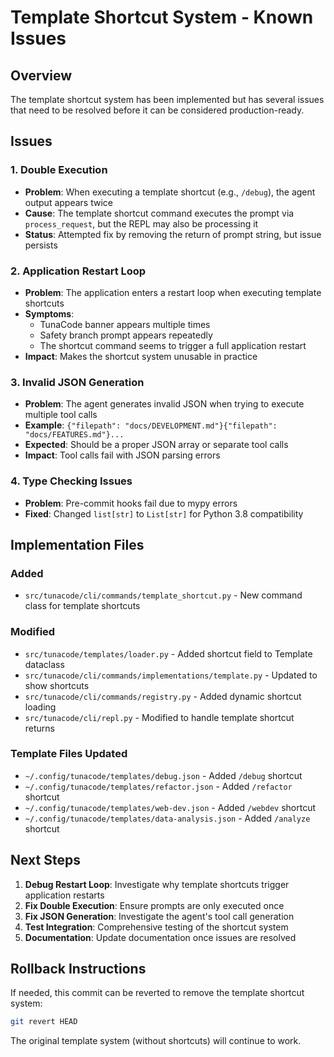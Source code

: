 # Template Shortcut System - Known Issues

## Overview
The template shortcut system has been implemented but has several issues that need to be resolved before it can be considered production-ready.

## Issues

### 1. Double Execution
- **Problem**: When executing a template shortcut (e.g., `/debug`), the agent output appears twice
- **Cause**: The template shortcut command executes the prompt via `process_request`, but the REPL may also be processing it
- **Status**: Attempted fix by removing the return of prompt string, but issue persists

### 2. Application Restart Loop
- **Problem**: The application enters a restart loop when executing template shortcuts
- **Symptoms**: 
  - TunaCode banner appears multiple times
  - Safety branch prompt appears repeatedly
  - The shortcut command seems to trigger a full application restart
- **Impact**: Makes the shortcut system unusable in practice

### 3. Invalid JSON Generation
- **Problem**: The agent generates invalid JSON when trying to execute multiple tool calls
- **Example**: `{"filepath": "docs/DEVELOPMENT.md"}{"filepath": "docs/FEATURES.md"}...`
- **Expected**: Should be a proper JSON array or separate tool calls
- **Impact**: Tool calls fail with JSON parsing errors

### 4. Type Checking Issues
- **Problem**: Pre-commit hooks fail due to mypy errors
- **Fixed**: Changed `list[str]` to `List[str]` for Python 3.8 compatibility

## Implementation Files

### Added
- `src/tunacode/cli/commands/template_shortcut.py` - New command class for template shortcuts

### Modified
- `src/tunacode/templates/loader.py` - Added shortcut field to Template dataclass
- `src/tunacode/cli/commands/implementations/template.py` - Updated to show shortcuts
- `src/tunacode/cli/commands/registry.py` - Added dynamic shortcut loading
- `src/tunacode/cli/repl.py` - Modified to handle template shortcut returns

### Template Files Updated
- `~/.config/tunacode/templates/debug.json` - Added `/debug` shortcut
- `~/.config/tunacode/templates/refactor.json` - Added `/refactor` shortcut
- `~/.config/tunacode/templates/web-dev.json` - Added `/webdev` shortcut
- `~/.config/tunacode/templates/data-analysis.json` - Added `/analyze` shortcut

## Next Steps

1. **Debug Restart Loop**: Investigate why template shortcuts trigger application restarts
2. **Fix Double Execution**: Ensure prompts are only executed once
3. **Fix JSON Generation**: Investigate the agent's tool call generation
4. **Test Integration**: Comprehensive testing of the shortcut system
5. **Documentation**: Update documentation once issues are resolved

## Rollback Instructions

If needed, this commit can be reverted to remove the template shortcut system:
```bash
git revert HEAD
```

The original template system (without shortcuts) will continue to work.